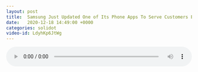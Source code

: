 ```yaml
---
layout: post
title:  Samsung Just Updated One of Its Phone Apps To Serve Customers Even More Ads
date:   2020-12-18 14:49:00 +0000
categories: solidot
video-id: LdyhKp6JtWg
---
```


<audio src="/assets/c04bf7c41d68d601ab292d1af429455e.mp3" style="width: 100%;" controls></audio>

